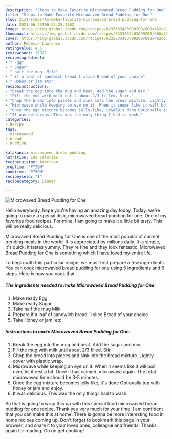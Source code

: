 ```yaml
---
description: "Steps to Make Favorite Microwaved Bread Pudding for One"
title: "Steps to Make Favorite Microwaved Bread Pudding for One"
slug: 2131-steps-to-make-favorite-microwaved-bread-pudding-for-one
date: 2021-06-25T06:25:25.486Z
image: https://img-global.cpcdn.com/recipes/6233633403699200/680x482cq70/microwaved-bread-pudding-for-one-recipe-main-photo.jpg
thumbnail: https://img-global.cpcdn.com/recipes/6233633403699200/680x482cq70/microwaved-bread-pudding-for-one-recipe-main-photo.jpg
cover: https://img-global.cpcdn.com/recipes/6233633403699200/680x482cq70/microwaved-bread-pudding-for-one-recipe-main-photo.jpg
author: Rebecca Lawrence
ratingvalue: 4.5
reviewcount: 17921
recipeingredient:
- " Egg"
- " Sugar"
- " half the mug  Milk"
- " if a loaf of sandwich bread 1 slice Bread of your choice"
- " Honey or jam etc"
recipeinstructions:
- "Break the egg into the mug and beat. Add the sugar and mix."
- "Fill the mug with milk until about 2/3 filled. Stir."
- "Chop the bread into pieces and sink into the bread mixture. Lightly cover with plastic wrap."
- "Microwave while keeping an eye on it. When it seems like it will boil over, let it rest a bit. Once it has calmed, microwave again. The total microwaved time should be 3-5 minutes."
- "Once the egg mixture becomes jelly-like, it&#39;s done Optionally top with honey or jam and enjoy."
- "It was delicious. This was the only thing I had to wash."
categories:
- Recipe
tags:
- microwaved
- bread
- pudding

katakunci: microwaved bread pudding 
nutrition: 102 calories
recipecuisine: American
preptime: "PT39M"
cooktime: "PT50M"
recipeyield: "1"
recipecategory: Dinner

---
```



![Microwaved Bread Pudding for One](https://img-global.cpcdn.com/recipes/6233633403699200/680x482cq70/microwaved-bread-pudding-for-one-recipe-main-photo.jpg)

Hello everybody, hope you're having an amazing day today. Today, we're going to make a special dish, microwaved bread pudding for one. One of my favorites food recipes. For mine, I am going to make it a little bit tasty. This will be really delicious.



Microwaved Bread Pudding for One is one of the most popular of current trending meals in the world. It is appreciated by millions daily. It is simple, it's quick, it tastes yummy. They're fine and they look fantastic. Microwaved Bread Pudding for One is something which I have loved my entire life.


To begin with this particular recipe, we must first prepare a few ingredients. You can cook microwaved bread pudding for one using 5 ingredients and 6 steps. Here is how you cook that.

<!--inarticleads1-->

##### The ingredients needed to make Microwaved Bread Pudding for One:

1. Make ready  Egg
1. Make ready  Sugar
1. Take  half the mug  Milk
1. Prepare  if a loaf of sandwich bread, 1 slice Bread of your choice
1. Take  Honey or jam, etc.




<!--inarticleads2-->

##### Instructions to make Microwaved Bread Pudding for One:

1. Break the egg into the mug and beat. Add the sugar and mix.
1. Fill the mug with milk until about 2/3 filled. Stir.
1. Chop the bread into pieces and sink into the bread mixture. Lightly cover with plastic wrap.
1. Microwave while keeping an eye on it. When it seems like it will boil over, let it rest a bit. Once it has calmed, microwave again. The total microwaved time should be 3-5 minutes.
1. Once the egg mixture becomes jelly-like, it&#39;s done Optionally top with honey or jam and enjoy.
1. It was delicious. This was the only thing I had to wash.




So that is going to wrap this up with this special food microwaved bread pudding for one recipe. Thank you very much for your time. I am confident that you can make this at home. There is gonna be more interesting food in home recipes coming up. Don't forget to bookmark this page in your browser, and share it to your loved ones, colleague and friends. Thanks again for reading. Go on get cooking!
